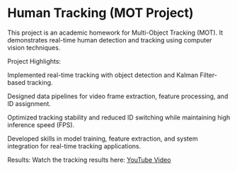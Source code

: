 # **Human Tracking (MOT Project)**

This project is an academic homework for Multi-Object Tracking (MOT). It demonstrates real-time human detection and tracking using computer vision techniques.

Project Highlights:

Implemented real-time tracking with object detection and Kalman Filter-based tracking.

Designed data pipelines for video frame extraction, feature processing, and ID assignment.

Optimized tracking stability and reduced ID switching while maintaining high inference speed (FPS).

Developed skills in model training, feature extraction, and system integration for real-time tracking applications.

Results:
Watch the tracking results here: [YouTube Video](https://www.youtube.com/watch?v=-Jkb-lPHKxc&t=1s)
